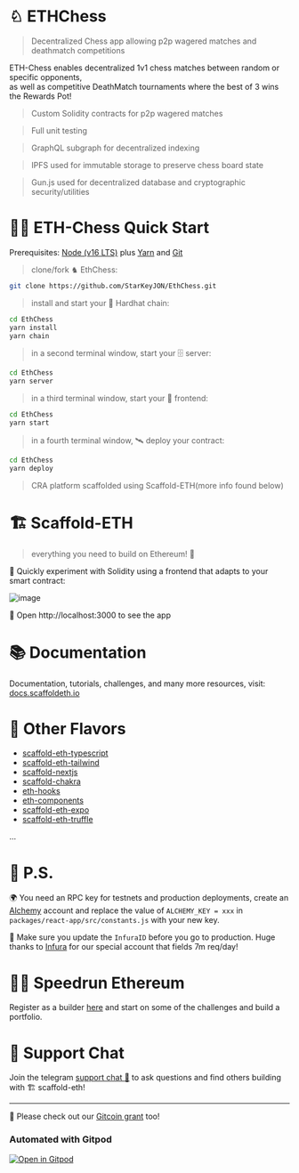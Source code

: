 # ♘ ETHChess

> Decentralized Chess app allowing p2p wagered matches and deathmatch competitions
<p>ETH-Chess enables decentralized 1v1 chess matches between random or specific opponents, 
</br> as well as competitive DeathMatch tournaments where the best of 3 wins the Rewards Pot!
</p>


> Custom Solidity contracts for p2p wagered matches

> Full unit testing

> GraphQL subgraph for decentralized indexing

> IPFS used for immutable storage to preserve chess board state

> Gun.js used for decentralized database and cryptographic security/utilities



# 🏄‍♂️ ETH-Chess Quick Start

Prerequisites: [Node (v16 LTS)](https://nodejs.org/en/download/) plus [Yarn](https://classic.yarnpkg.com/en/docs/install/) and [Git](https://git-scm.com/downloads)

> clone/fork ♞ EthChess:

```bash
git clone https://github.com/StarKeyJON/EthChess.git
```

> install and start your 👷‍ Hardhat chain:

```bash
cd EthChess
yarn install
yarn chain
```

> in a second terminal window, start your 🗄️ server:

```bash
cd EthChess
yarn server
```

> in a third terminal window, start your 📱 frontend:

```bash
cd EthChess
yarn start
```

> in a fourth terminal window, 🛰 deploy your contract:

```bash
cd EthChess
yarn deploy
```


> CRA platform scaffolded using Scaffold-ETH(more info found below)


# 🏗 Scaffold-ETH

> everything you need to build on Ethereum! 🚀

🧪 Quickly experiment with Solidity using a frontend that adapts to your smart contract:

![image](https://user-images.githubusercontent.com/2653167/124158108-c14ca380-da56-11eb-967e-69cde37ca8eb.png)


📱 Open http://localhost:3000 to see the app

# 📚 Documentation

Documentation, tutorials, challenges, and many more resources, visit: [docs.scaffoldeth.io](https://docs.scaffoldeth.io)


# 🍦 Other Flavors
- [scaffold-eth-typescript](https://github.com/scaffold-eth/scaffold-eth-typescript)
- [scaffold-eth-tailwind](https://github.com/stevenpslade/scaffold-eth-tailwind)
- [scaffold-nextjs](https://github.com/scaffold-eth/scaffold-eth/tree/scaffold-nextjs)
- [scaffold-chakra](https://github.com/scaffold-eth/scaffold-eth/tree/chakra-ui)
- [eth-hooks](https://github.com/scaffold-eth/eth-hooks)
- [eth-components](https://github.com/scaffold-eth/eth-components)
- [scaffold-eth-expo](https://github.com/scaffold-eth/scaffold-eth-expo)
- [scaffold-eth-truffle](https://github.com/trufflesuite/scaffold-eth)

...

# 💌 P.S.

🌍 You need an RPC key for testnets and production deployments, create an [Alchemy](https://www.alchemy.com/) account and replace the value of `ALCHEMY_KEY = xxx` in `packages/react-app/src/constants.js` with your new key.

📣 Make sure you update the `InfuraID` before you go to production. Huge thanks to [Infura](https://infura.io/) for our special account that fields 7m req/day!

# 🏃💨 Speedrun Ethereum
Register as a builder [here](https://speedrunethereum.com) and start on some of the challenges and build a portfolio.

# 💬 Support Chat

Join the telegram [support chat 💬](https://t.me/joinchat/KByvmRe5wkR-8F_zz6AjpA) to ask questions and find others building with 🏗 scaffold-eth!

---

🙏 Please check out our [Gitcoin grant](https://gitcoin.co/grants/2851/scaffold-eth) too!

### Automated with Gitpod

[![Open in Gitpod](https://gitpod.io/button/open-in-gitpod.svg)](https://gitpod.io/#github.com/scaffold-eth/scaffold-eth)
